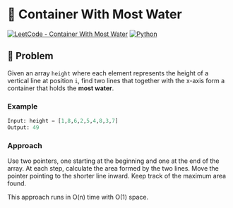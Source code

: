 # 🧊 Container With Most Water

[![LeetCode - Container With Most Water](https://img.shields.io/badge/LeetCode-Container_With_Most_Water-FFA116?logo=leetcode&logoColor=white)](https://leetcode.com/problems/container-with-most-water/)
[![Python](https://img.shields.io/badge/Language-Python-blue.svg)](https://www.python.org/)

## 🚀 Problem

Given an array `height` where each element represents the height of a vertical line at position `i`, find two lines that together with the x-axis form a container that holds the **most water**.

### Example

```python
Input: height = [1,8,6,2,5,4,8,3,7]
Output: 49
```



### Approach

Use two pointers, one starting at the beginning and one at the end of the array.
At each step, calculate the area formed by the two lines.
Move the pointer pointing to the shorter line inward.
Keep track of the maximum area found.

This approach runs in O(n) time with O(1) space.


